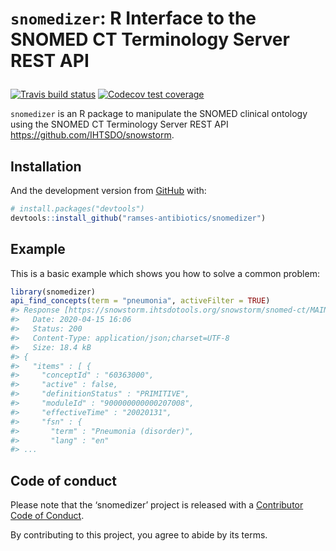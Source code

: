 
<!-- README.md is generated from README.Rmd. Please edit that file -->

<h1>

<code>snomedizer</code>: R Interface to the SNOMED CT Terminology Server
REST API

</h1>

<!-- badges: start -->

[![Travis build
status](https://travis-ci.org/ramses-antibiotics/snomedizer.svg?branch=master)](https://travis-ci.org/ramses-antibiotics/snomedizer)
[![Codecov test
coverage](https://codecov.io/gh/ramses-antibiotics/snomedizer/branch/master/graph/badge.svg)](https://codecov.io/gh/ramses-antibiotics/snomedizer?branch=master)
<!-- badges: end -->

<p class="lead">

<code>snomedizer</code> is an R package to manipulate the SNOMED
clinical ontology using the SNOMED CT Terminology Server REST API
<https://github.com/IHTSDO/snowstorm>.

</p>

## Installation

<!-- 
You can install the released version of snomedizer from [CRAN](https://CRAN.R-project.org) with:

``` r
install.packages("snomedizer")
```
-->

And the development version from [GitHub](https://github.com/) with:

``` r
# install.packages("devtools")
devtools::install_github("ramses-antibiotics/snomedizer")
```

## Example

This is a basic example which shows you how to solve a common problem:

``` r
library(snomedizer)
api_find_concepts(term = "pneumonia", activeFilter = TRUE)
#> Response [https://snowstorm.ihtsdotools.org/snowstorm/snomed-ct/MAIN/concepts?term=pneumonia]
#>   Date: 2020-04-15 16:06
#>   Status: 200
#>   Content-Type: application/json;charset=UTF-8
#>   Size: 18.4 kB
#> {
#>   "items" : [ {
#>     "conceptId" : "60363000",
#>     "active" : false,
#>     "definitionStatus" : "PRIMITIVE",
#>     "moduleId" : "900000000000207008",
#>     "effectiveTime" : "20020131",
#>     "fsn" : {
#>       "term" : "Pneumonia (disorder)",
#>       "lang" : "en"
#> ...
```

## Code of conduct

Please note that the ‘snomedizer’ project is released with a
[Contributor Code of Conduct](CODE_OF_CONDUCT.md).

By contributing to this project, you agree to abide by its terms.
